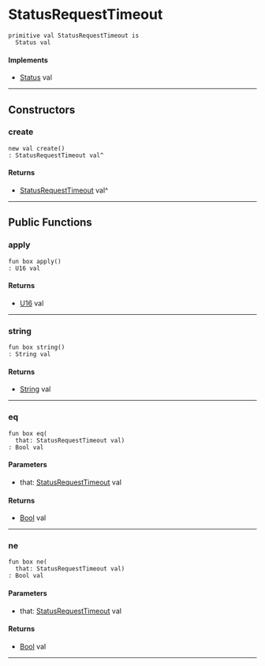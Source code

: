 # StatusRequestTimeout

```pony
primitive val StatusRequestTimeout is
  Status val
```

#### Implements

* [Status](net-http-Status) val

---

## Constructors

### create

```pony
new val create()
: StatusRequestTimeout val^
```

#### Returns

* [StatusRequestTimeout](net-http-StatusRequestTimeout) val^

---

## Public Functions

### apply

```pony
fun box apply()
: U16 val
```

#### Returns

* [U16](builtin-U16) val

---

### string

```pony
fun box string()
: String val
```

#### Returns

* [String](builtin-String) val

---

### eq

```pony
fun box eq(
  that: StatusRequestTimeout val)
: Bool val
```
#### Parameters

*   that: [StatusRequestTimeout](net-http-StatusRequestTimeout) val

#### Returns

* [Bool](builtin-Bool) val

---

### ne

```pony
fun box ne(
  that: StatusRequestTimeout val)
: Bool val
```
#### Parameters

*   that: [StatusRequestTimeout](net-http-StatusRequestTimeout) val

#### Returns

* [Bool](builtin-Bool) val

---

